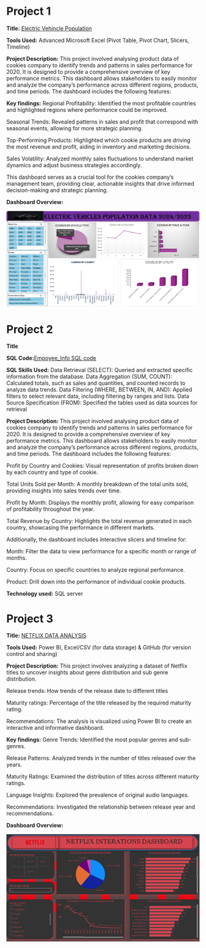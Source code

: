 # Project 1

**Title:** [Electric Vehincle Population](https://github.com/gabrieladesina/gabriel.github.io/blob/main/Electric_Car%20Dashboard.xlsx)

**Tools Used:** Advanced Microsoft Excel (Pivot Table, Pivot Chart, Slicers, Timeline)

**Project Description:** This project involved analysing product data of cookies company to identify trends and patterns in sales performance for 2020. It is designed to provide a comprehensive overview of key performance metrics. This dashboard allows stakeholders to easily monitor and analyze the company’s performance across different regions, products, and time periods. The dashboard includes the following features:


**Key findings:** Regional Profitability: Identified the most profitable countries and highlighted regions where performance could be improved.

Seasonal Trends: Revealed patterns in sales and profit that correspond with seasonal events, allowing for more strategic planning.

Top-Performing Products: Highlighted which cookie products are driving the most revenue and profit, aiding in inventory and marketing decisions.

Sales Volatility: Analyzed monthly sales fluctuations to understand market dynamics and adjust business strategies accordingly.

This dashboard serves as a crucial tool for the cookies company’s management team, providing clear, actionable insights that drive informed decision-making and strategic planning.


**Dashboard Overview:**

![Car_Population](Car_Population.png)

 




# Project 2

**Title**

**SQL Code:**[Empoyee_Info SQL code](https://github.com/gabrieladesina/gabriel.github.io/blob/main/Employee_Info.sql)

**SQL Skills Used:** Data Retrieval (SELECT): Queried and extracted specific information from the database.
Data Aggregation (SUM, COUNT): Calculated totals, such as sales and quantities, and counted records to analyze data trends.
Data Filtering (WHERE, BETWEEN, IN, AND): Applied filters to select relevant data, including filtering by ranges and lists.
Data Source Specification (FROM): Specified the tables used as data sources for retrieval

**Project Description:** This project involved analysing product data of cookies company to identify trends and patterns in sales performance for 2020. It is designed to provide a comprehensive overview of key performance metrics. This dashboard allows stakeholders to easily monitor and analyze the company’s performance across different regions, products, and time periods. The dashboard includes the following features:

Profit by Country and Cookies: Visual representation of profits broken down by each country and type of cookie.

Total Units Sold per Month: A monthly breakdown of the total units sold, providing insights into sales trends over time.

Profit by Month: Displays the monthly profit, allowing for easy comparison of profitability throughout the year.

Total Revenue by Country: Highlights the total revenue generated in each country, showcasing the performance in different markets.

Additionally, the dashboard includes interactive slicers and timeline for:

Month: Filter the data to view performance for a specific month or range of months.

Country: Focus on specific countries to analyze regional performance.

Product: Drill down into the performance of individual cookie products.

**Technology used:** SQL server



# Project 3

**Title:** [NETFLIX DATA ANALYSIS](https://github.com/gabrieladesina/gabriel.github.io/blob/main/Netflix%20Data%20new.csv)

**Tools Used:** Power BI, Excel/CSV (for data storage) & GitHub (for version control and sharing)

**Project Description:** This project involves analyzing a dataset of Netflix titles to uncover insights about genre distribution and sub genre distribution.

Release trends: How trends of the release date to different titles 

Maturity ratings: Percentage of the title released by the required maturity rating. 

Recommendations: The analysis is visualized using Power BI to create an interactive and informative dashboard.



**Key findings:** Genre Trends: Identified the most popular genres and sub-genres.

Release Patterns: Analyzed trends in the number of titles released over the years.

Maturity Ratings: Examined the distribution of titles across different maturity ratings.

Language Insights: Explored the prevalence of original audio languages.

Recommendations: Investigated the relationship between release year and recommendations.


**Dashboard Overview:**

![NETFLIX DASHBOARD](NETFLIX.png)





